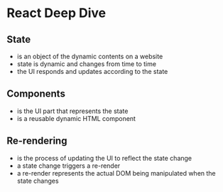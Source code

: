 # React Deep Dive

## State

-   is an object of the dynamic contents on a website
-   state is dynamic and changes from time to time
-   the UI responds and updates according to the state

## Components

-   is the UI part that represents the state
-   is a reusable dynamic HTML component

## Re-rendering

-   is the process of updating the UI to reflect the state change
-   a state change triggers a re-render
-   a re-render represents the actual DOM being manipulated when the state changes
